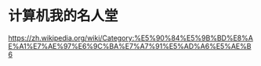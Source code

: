 # 计算机我的名人堂

https://zh.wikipedia.org/wiki/Category:%E5%90%84%E5%9B%BD%E8%AE%A1%E7%AE%97%E6%9C%BA%E7%A7%91%E5%AD%A6%E5%AE%B6
